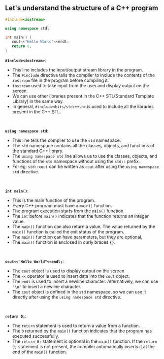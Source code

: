 ## Let's understand the structure of a C++ program

```cpp
#include<iostream>

using namespace stdl

int main() {
   cout<<"Hello World"<<endl;
   return 0;
}
```

**`#include<iostream>`**:

- This line includes the input/output stream library in the program.
- The `#include` directive tells the compiler to include the contents of the `iostream` file in the program before compiling it.
- `iostream` used to take input from the user and display output on the screen.
- We can use other libraries present in the C++ STL(Standard Template Library) in the same way.
- In general, `#include<bits/stdc++.h>` is used to include all the libraries present in the C++ STL.

<br>

**`using namespace std`**:

- This line tells the compiler to use the `std` namespace.
- The `std` namespace contains all the classes, objects, and functions of the standard C++ library.
- The `using namespace std` line allows us to use the classes, objects, and functions of the `std` namespace without using the `std::` prefix.
- For eg: `std::cout` can be written as `cout` after using the `using namespace std` directive.

<br>

**`int main()`**:

- This is the main function of the program.
- Every C++ program must have a `main()` function.
- The program execution starts from the `main()` function.
- The `int` before `main()` indicates that the function returns an integer value.
- The `main()` function can also return a value. The value returned by the `main()` function is called the exit status of the program.
- The `main()` function can have parameters, but they are optional.
- The `main()` function is enclosed in curly braces `{}`.

<br>

**`cout<<"Hello World"<<endl;`**:

- The `cout` object is used to display output on the screen.
- The `<<` operator is used to insert data into the `cout` object.
- The `endl` is used to insert a newline character. Alternatively, we can use `"\n"` to insert a newline character.
- The `cout` object is defined in the `std` namespace, so we can use it directly after using the `using namespace std` directive.

<br>

**`return 0;`**:

- The `return` statement is used to return a value from a function.
- The `0` returned by the `main()` function indicates that the program has executed successfully.
- The `return 0;` statement is optional in the `main()` function. If the `return 0;` statement is not present, the compiler automatically inserts it at the end of the `main()` function.
